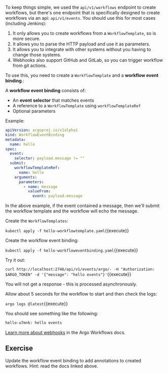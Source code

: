To keep things simple, we used the `api/v1/workflows` endpoint to create workflows, but there's one endpoint that is specifically designed to
create workflows via an api: `api/v1/events`. You should use this for most cases (including Jenkins):

1. It only allows you to create workflows from a `WorkflowTemplate`, so is more secure.
1. It allows you to parse the HTTP payload and use it as parameters.
1. It allows you to integrate with other systems without you having to change those systems.
1. Webhooks also support GitHub and GitLab, so you can trigger workflow from git actions.

To use this, you need to create a `WorkflowTemplate` and a **workflow event binding**.:

A **workflow event binding** consists of:

* An **event selector** that matches events
* A reference to a `WorkflowTemplate` using `workflowTemplateRef`
* Optional parameters


Example:

```yaml
apiVersion: argoproj.io/v1alpha1
kind: WorkflowEventBinding
metadata:
  name: hello
spec:
  event:
    selector: payload.message != ""
  submit:
    workflowTemplateRef:
      name: hello
    arguments:
      parameters:
        - name: message
          valueFrom:
            event: payload.message
```

In the above example, if the event contained a message, then we'll submit the workflow template and the workflow will
echo the message.

Create the `WorkflowTemplates`:

`kubectl apply -f hello-workflowtemplate.yaml`{{execute}}

Create the workflow event binding:

`kubectl apply -f hello-workfloweventbinding.yaml`{{execute}}

Try it out:

`curl http://localhost:2746/api/v1/events/argo/- -H "Authorization: $ARGO_TOKEN" -d '{"message": "hello events"}'`{{execute}}

You will not get a response - this is processed asynchronously.

Allow about 5 seconds for the workflow to start and then check the logs:

`argo logs @latest`{{execute}}

You should see something like the following:

```bash
hello-u7mnk: hello events
```

[Learn more about webhooks](https://argoproj.github.io/argo-workflows/events/) in the Argo Workflows docs.

## Exercise

Update the workflow event binding to add annotations to created workflows.
Hint: read the docs linked above.
